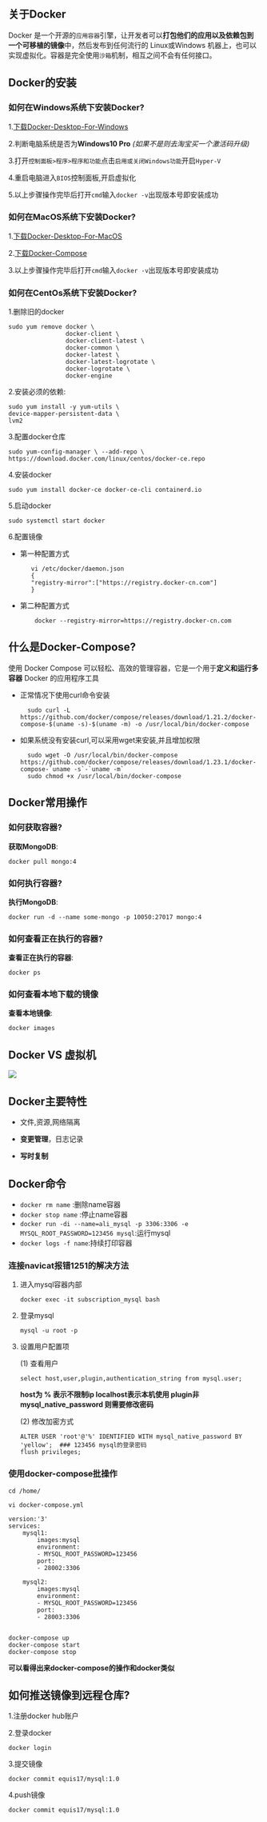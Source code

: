 ## 关于Docker 
Docker 是一个开源的`应用容器`引擎，让开发者可以**打包他们的应用以及依赖包到一个可移植的镜像**中，然后发布到任何流行的 Linux或Windows 机器上，也可以实现虚拟化。容器是完全使用`沙箱`机制，相互之间不会有任何接口。 
## Docker的安装

### 如何在Windows系统下安装Docker? 
1.[下载Docker-Desktop-For-Windows](https://hub.docker.com/search/?q=docker%20toolbox&type=edition&offering=community) 
 
2.判断电脑系统是否为**Windows10 Pro** _(如果不是则去淘宝买一个激活码升级)_ 
 
3.打开`控制面板>程序>程序和功能`点击`启用或关闭Windows功能`开启`Hyper-V` 
 
4.重启电脑进入`BIOS`控制面板,开启虚拟化 
 
5.以上步骤操作完毕后打开`cmd`输入`docker -v`出现版本号即安装成功 
 
### 如何在MacOS系统下安装Docker? 
1.[下载Docker-Desktop-For-MacOS](https://hub.docker.com/editions/community/docker-ce-desktop-mac) 
 
2.[下载Docker-Compose](https://docs.docker.com/compose/install/) 
 
3.以上步骤操作完毕后打开`cmd`输入`docker -v`出现版本号即安装成功 
 
### 如何在CentOs系统下安装Docker? 
1.删除旧的docker 
     
    sudo yum remove docker \ 
                    docker-client \ 
                    docker-client-latest \ 
                    docker-common \ 
                    docker-latest \ 
                    docker-latest-logrotate \ 
                    docker-logrotate \ 
                    docker-engine 
 
2.安装必须的依赖: 
     
    sudo yum install -y yum-utils \ 
    device-mapper-persistent-data \ 
    lvm2 
3.配置docker仓库 
     
    sudo yum-config-manager \ --add-repo \ https://download.docker.com/linux/centos/docker-ce.repo     
4.安装docker 
     
    sudo yum install docker-ce docker-ce-cli containerd.io 
     
5.启动docker 
     
    sudo systemctl start docker 
6.配置镜像 
   + 第一种配置方式 
         
            vi /etc/docker/daemon.json 
            { 
            "registry-mirror":["https://registry.docker-cn.com"] 
            } 
   + 第二种配置方式 
         
             docker --registry-mirror=https://registry.docker-cn.com  
     
## 什么是Docker-Compose? 
使用 Docker Compose 可以轻松、高效的管理容器，它是一个用于**定义和运行多容器** Docker 的应用程序工具 
 
+ 正常情况下使用curl命令安装 
         
        sudo curl -L https://github.com/docker/compose/releases/download/1.21.2/docker-compose-$(uname -s)-$(uname -m) -o /usr/local/bin/docker-compose 
+ 如果系统没有安装curl,可以采用wget来安装,并且增加权限 
         
        sudo wget -O /usr/local/bin/docker-compose https://github.com/docker/compose/releases/download/1.23.1/docker-compose-`uname -s`-`uname -m` 
        sudo chmod +x /usr/local/bin/docker-compose 
## Docker常用操作 
### 如何获取容器? 
**获取MongoDB**: 
 
    docker pull mongo:4 
 
### 如何执行容器? 
**执行MongoDB**: 
     
    docker run -d --name some-mongo -p 10050:27017 mongo:4 
 
### 如何查看正在执行的容器? 
**查看正在执行的容器**: 
     
    docker ps 
 
 
### 如何查看本地下载的镜像 
**查看本地镜像**: 
 
    docker images 
     
## Docker VS 虚拟机 
 
  ![](img/dockerVS虚拟机.png) 
 
 
## Docker主要特性 
 + 文件,资源,网络隔离 
 
 + **变更管理**，日志记录 
  
 + **写时复制** 
  
## Docker命令 
 + `docker rm name` :删除name容器 
 + `docker stop name` :停止name容器 
 + `docker run -di --name=ali_mysql -p 3306:3306 -e MYSQL_ROOT_PASSWORD=123456 mysql`:运行mysql 
 + `docker logs -f name`:持续打印容器 
 
 
### 连接navicat报错1251的解决方法 
 1. 进入mysql容器内部 
         
        docker exec -it subscription_mysql bash 
 2. 登录mysql 
  
        mysql -u root -p 
         
 3. 设置用户配置项 
  
    (1) 查看用户 
             
        select host,user,plugin,authentication_string from mysql.user;                
    **host为 % 表示不限制ip localhost表示本机使用 plugin非mysql_native_password 则需要修改密码** 
     
    (2) 修改加密方式 
     
        ALTER USER 'root'@'%' IDENTIFIED WITH mysql_native_password BY 'yellow';  ### 123456 mysql的登录密码 
        flush privileges; 
 
### 使用docker-compose批操作 
    cd /home/ 
     
    vi docker-compose.yml 
     
    version:'3' 
    services: 
        mysql1: 
            images:mysql 
            environment: 
            - MYSQL_ROOT_PASSWORD=123456     
            port: 
            - 28002:3306 
         
        mysql2: 
            images:mysql 
            environment: 
            - MYSQL_ROOT_PASSWORD=123456     
            port: 
            - 28003:3306 
     
     
    docker-compose up 
    docker-compose start     
    docker-compose stop 
**可以看得出来docker-compose的操作和docker类似** 
     
## 如何推送镜像到远程仓库? 
1.注册docker hub账户 
 
2.登录docker 
     
    docker login 
3.提交镜像 
     
    docker commit equis17/mysql:1.0 
4.push镜像 
     
    docker commit equis17/mysql:1.0     
